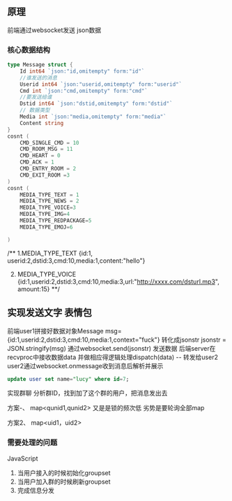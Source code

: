 ## 原理
前端通过websocket发送 json数据

### 核心数据结构
```go
type Message struct {
    Id int64 `json:"id,omitempty" form:"id"`
    //谁发送的消息
    Userid int64 `json:"userid,omitempty" form:"userid"`
    Cmd int `json:"cmd,omitempty" form:"cmd"`
    //要发送给谁
    Dstid int64 `json:"dstid,omitempty" form:"dstid"`
    // 数据类型
    Media int `json:"media,omitempty" form:"media"`
    Content string 
}
cosnt (
    CMD_SINGLE_CMD = 10
    CMD_ROOM_MSG = 11
    CMD_HEART = 0
    CMD_ACK = 1
    CMD_ENTRY_ROOM = 2
    CMD_EXIT_ROOM =3
)
cosnt (
    MEDIA_TYPE_TEXT = 1
    MEDIA_TYPE_NEWS = 2
    MEDIA_TYPE_VOICE=3
    MEDIA_TYPE_IMG=4
    MEDIA_TYPE_REDPACKAGE=5
    MEDIA_TYPE_EMOJ=6

)
```
/**
1.MEDIA_TYPE_TEXT
{id:1, userid:2,dstid:3,cmd:10,media:1,content:"hello"}

2. MEDIA_TYPE_VOICE
{id:1,userid:2,dstid:3,cmd:10,media:3,url:"http://xxxx.com/dsturl.mp3", amount:15}
**/

## 实现发送文字 表情包
前端user1拼接好数据对象Message
msg={id:1,userid:2,dstid:3,cmd:10,media:1,context="fuck"}
转化成jsonstr
jsonstr = JSON.stringify(msg)
通过websocket.send(jsonstr) 发送数据
后端server在recvproc中接收数据data
并做相应得逻辑处理dispatch(data) -- 转发给user2
user2通过websocket.onmessage收到消息后解析并展示

```sql
update user set name="lucy" where id=7;
```

实现群聊
分析群ID，找到加了这个群的用户，把消息发出去

方案-、
map<userid><qunid1,qunid2>
又是是锁的频次低
劣势是要轮询全部map

方案2、
map<qunid><uid1，uid2>

### 需要处理的问题
JavaScript
1. 当用户接入的时候初始化groupset
2. 当用户加入群的时候刷新groupset
3. 完成信息分发

